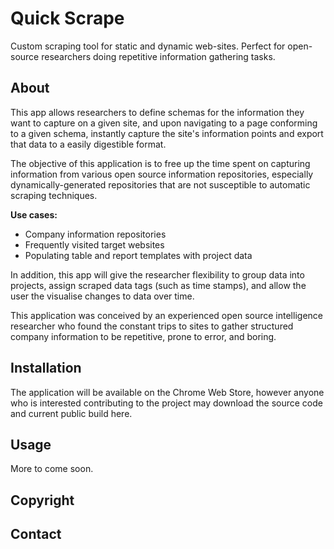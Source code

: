 # Quick Scrape 

Custom scraping tool for static and dynamic web-sites. Perfect for open-source researchers doing repetitive information gathering tasks.

## About

This app allows researchers to define schemas for the information they want to capture on a given site, and upon navigating to a page conforming to a given schema, instantly capture the site's information points and export that data to a easily digestible format.

The objective of this application is to free up the time spent on capturing information from various open source information repositories, especially dynamically-generated repositories that are not susceptible to automatic scraping techniques.

**Use cases:** 
- Company information repositories
- Frequently visited target websites
- Populating table and report templates with project data

In addition, this app will give the researcher flexibility to group data into projects, assign scraped data tags (such as time stamps), and allow the user the visualise changes to data over time.

This application was conceived by an experienced open source intelligence researcher who found the constant trips to sites to gather 
structured company information to be repetitive, prone to error, and boring.

## Installation

The application will be available on the Chrome Web Store, however anyone who is interested contributing to the project may download the source code and current public build here.

## Usage

More to come soon.

## Copyright

## Contact

